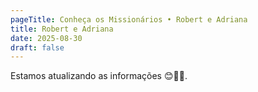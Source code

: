```yaml
---
pageTitle: Conheça os Missionários • Robert e Adriana
title: Robert e Adriana
date: 2025-08-30
draft: false
---
```

Estamos atualizando as informações 😊🙏🏽.
